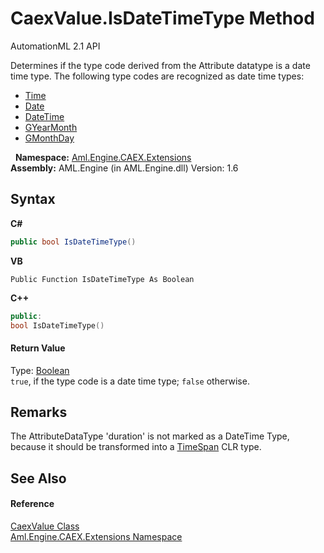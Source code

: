 # CaexValue.IsDateTimeType Method 
AutomationML 2.1 API 

Determines if the type code derived from the Attribute datatype is a date time type. The following type codes are recognized as date time types:
&nbsp;<ul><li><a href="https://docs.microsoft.com/dotnet/api/system.xml.schema.xmltypecode" target="_parent" rel="noopener noreferrer">Time</a></li><li><a href="https://docs.microsoft.com/dotnet/api/system.xml.schema.xmltypecode" target="_parent" rel="noopener noreferrer">Date</a></li><li><a href="https://docs.microsoft.com/dotnet/api/system.xml.schema.xmltypecode" target="_parent" rel="noopener noreferrer">DateTime</a></li><li><a href="https://docs.microsoft.com/dotnet/api/system.xml.schema.xmltypecode" target="_parent" rel="noopener noreferrer">GYearMonth</a></li><li><a href="https://docs.microsoft.com/dotnet/api/system.xml.schema.xmltypecode" target="_parent" rel="noopener noreferrer">GMonthDay</a></li></ul>&nbsp;
**Namespace:**&nbsp;<a href="N_Aml_Engine_CAEX_Extensions">Aml.Engine.CAEX.Extensions</a><br />**Assembly:**&nbsp;AML.Engine (in AML.Engine.dll) Version: 1.6

## Syntax

**C#**<br />
``` C#
public bool IsDateTimeType()
```

**VB**<br />
``` VB
Public Function IsDateTimeType As Boolean
```

**C++**<br />
``` C++
public:
bool IsDateTimeType()
```


#### Return Value
Type: <a href="https://docs.microsoft.com/dotnet/api/system.boolean" target="_parent" rel="noopener noreferrer">Boolean</a><br />`true`, if the type code is a date time type; `false` otherwise.

## Remarks
The AttributeDataType 'duration' is not marked as a DateTime Type, because it should be transformed into a <a href="https://docs.microsoft.com/dotnet/api/system.timespan" target="_parent" rel="noopener noreferrer">TimeSpan</a> CLR type.

## See Also


#### Reference
<a href="T_Aml_Engine_CAEX_Extensions_CaexValue">CaexValue Class</a><br /><a href="N_Aml_Engine_CAEX_Extensions">Aml.Engine.CAEX.Extensions Namespace</a><br />